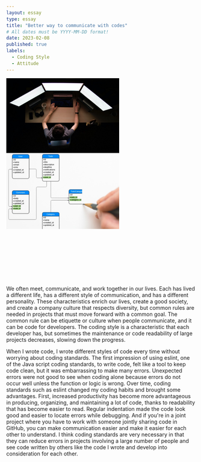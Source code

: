 ```yaml
---
layout: essay
type: essay
title: "Better way to communicate with codes"
# All dates must be YYYY-MM-DD format!
date: 2023-02-08
published: true
labels:
  - Coding Style
  - Attitude
---
```

<img width="300px" class="rounded float-start pe-4" src="../img/obs1.jpeg">
<img width="300px" class="rounded float-start pe-4" src="../img/obs2.jpg">

<br><br><br><br><br><br><br>

We often meet, communicate, and work together in our lives. Each has lived a different life, has a different style of communication, and has a different personality. These characteristics enrich our lives, create a good society, and create a company culture that respects diversity, but common rules are needed in projects that must move forward with a common goal. The common rule can be etiquette or culture when people communicate, and it can be code for developers. The coding style is a characteristic that each developer has, but sometimes the maintenance or code readability of large projects decreases, slowing down the progress.


When I wrote code, I wrote different styles of code every time without worrying about coding standards. The first impression of using eslint, one of the Java script coding standards, to write code, felt like a tool to keep code clean, but it was embarrassing to make many errors. Unexpected errors were not good to see when coding alone because errors do not occur well unless the function or logic is wrong. Over time, coding standards such as eslint changed my coding habits and brought some advantages. First, increased productivity has become more advantageous in producing, organizing, and maintaining a lot of code, thanks to readability that has become easier to read.
Regular indentation made the code look good and easier to locate errors while debugging. And if you're in a joint project where you have to work with someone jointly sharing code in GitHub, you can make communication easier and make it easier for each other to understand. I think coding standards are very necessary in that they can reduce errors in projects involving a large number of people and see code written by others like the code I wrote and develop into consideration for each other.
